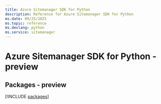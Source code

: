 ```yaml
---
title: Azure Sitemanager SDK for Python
description: Reference for Azure Sitemanager SDK for Python
ms.date: 09/25/2025
ms.topic: reference
ms.devlang: python
ms.service: sitemanager
---
```

# Azure Sitemanager SDK for Python - preview
## Packages - preview
[!INCLUDE [packages](sitemanager-index.md)]